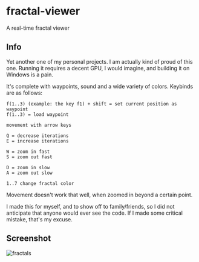 # fractal-viewer
A real-time fractal viewer


## Info
Yet another one of my personal projects. I am actually kind of proud of this one. 
Running it requires a decent GPU, I would imagine, and building it on Windows is
a pain. 

It's complete with waypoints, sound and a wide variety of colors. Keybinds are as follows:


    f(1..3) (example: the key f1) + shift = set current position as waypoint
    f(1..3) = load waypoint

    movement with arrow keys

    Q = decrease iterations
    E = increase iterations

    W = zoom in fast
    S = zoom out fast

    D = zoom in slow
    A = zoom out slow
    
    1..7 change fractal color
    

Movement doesn't work that well, when zoomed in beyond a certain point.

I made this for myself, and to show off to family/friends, so I did not anticipate
that anyone would ever see the code. If I made some critical mistake, that's my excuse. 

## Screenshot
![fractals](https://user-images.githubusercontent.com/57567946/115564674-fac79c80-a2b8-11eb-98d0-40ca957a5950.png)
